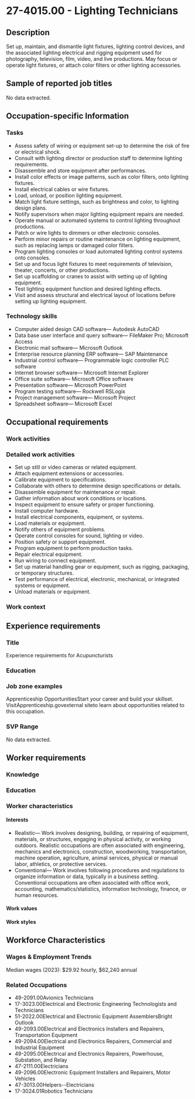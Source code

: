 # 27-4015.00 - Lighting Technicians

## Description
Set up, maintain, and dismantle light fixtures, lighting control devices, and the associated lighting electrical and rigging equipment used for photography, television, film, video, and live productions. May focus or operate light fixtures, or attach color filters or other lighting accessories.

## Sample of reported job titles
No data extracted.

## Occupation-specific Information
### Tasks
- Assess safety of wiring or equipment set-up to determine the risk of fire or electrical shock.
- Consult with lighting director or production staff to determine lighting requirements.
- Disassemble and store equipment after performances.
- Install color effects or image patterns, such as color filters, onto lighting fixtures.
- Install electrical cables or wire fixtures.
- Load, unload, or position lighting equipment.
- Match light fixture settings, such as brightness and color, to lighting design plans.
- Notify supervisors when major lighting equipment repairs are needed.
- Operate manual or automated systems to control lighting throughout productions.
- Patch or wire lights to dimmers or other electronic consoles.
- Perform minor repairs or routine maintenance on lighting equipment, such as replacing lamps or damaged color filters.
- Program lighting consoles or load automated lighting control systems onto consoles.
- Set up and focus light fixtures to meet requirements of television, theater, concerts, or other productions.
- Set up scaffolding or cranes to assist with setting up of lighting equipment.
- Test lighting equipment function and desired lighting effects.
- Visit and assess structural and electrical layout of locations before setting up lighting equipment.

### Technology skills
- Computer aided design CAD software— Autodesk AutoCAD
- Data base user interface and query software— FileMaker Pro; Microsoft Access
- Electronic mail software— Microsoft Outlook
- Enterprise resource planning ERP software— SAP Maintenance
- Industrial control software— Programmable logic controller PLC software
- Internet browser software— Microsoft Internet Explorer
- Office suite software— Microsoft Office software
- Presentation software— Microsoft PowerPoint
- Program testing software— Rockwell RSLogix
- Project management software— Microsoft Project
- Spreadsheet software— Microsoft Excel

## Occupational requirements
### Work activities


### Detailed work activities
- Set up still or video cameras or related equipment.
- Attach equipment extensions or accessories.
- Calibrate equipment to specifications.
- Collaborate with others to determine design specifications or details.
- Disassemble equipment for maintenance or repair.
- Gather information about work conditions or locations.
- Inspect equipment to ensure safety or proper functioning.
- Install computer hardware.
- Install electrical components, equipment, or systems.
- Load materials or equipment.
- Notify others of equipment problems.
- Operate control consoles for sound, lighting or video.
- Position safety or support equipment.
- Program equipment to perform production tasks.
- Repair electrical equipment.
- Run wiring to connect equipment.
- Set up material handling gear or equipment, such as rigging, packaging, or temporary structures.
- Test performance of electrical, electronic, mechanical, or integrated systems or equipment.
- Unload materials or equipment.

### Work context


## Experience requirements
### Title
Experience requirements for Acupuncturists

### Education


### Job zone examples
Apprenticeship OpportunitiesStart your career and build your skillset. VisitApprenticeship.govexternal siteto learn about opportunities related to this occupation.

### SVP Range
No data extracted.

## Worker requirements
### Knowledge


### Education


### Worker characteristics
#### Interests
- Realistic— Work involves designing, building, or repairing of equipment, materials, or structures, engaging in physical activity, or working outdoors. Realistic occupations are often associated with engineering, mechanics and electronics, construction, woodworking, transportation, machine operation, agriculture, animal services, physical or manual labor, athletics, or protective services.
- Conventional— Work involves following procedures and regulations to organize information or data, typically in a business setting. Conventional occupations are often associated with office work, accounting, mathematics/statistics, information technology, finance, or human resources.

#### Work values


#### Work styles


## Workforce Characteristics
### Wages & Employment Trends
Median wages (2023): $29.92 hourly, $62,240 annual

### Related Occupations
- 49-2091.00Avionics Technicians
- 17-3023.00Electrical and Electronic Engineering Technologists and Technicians
- 51-2022.00Electrical and Electronic Equipment AssemblersBright Outlook
- 49-2093.00Electrical and Electronics Installers and Repairers, Transportation Equipment
- 49-2094.00Electrical and Electronics Repairers, Commercial and Industrial Equipment
- 49-2095.00Electrical and Electronics Repairers, Powerhouse, Substation, and Relay
- 47-2111.00Electricians
- 49-2096.00Electronic Equipment Installers and Repairers, Motor Vehicles
- 47-3013.00Helpers--Electricians
- 17-3024.01Robotics Technicians